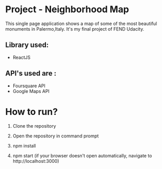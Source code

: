 # Project - Neighborhood Map
This single page application shows a map of some of the most beautiful monuments in Palermo,Italy.
It's my final project of FEND Udacity.

## Library used:

* ReactJS

## API's used are :
* Foursquare API
* Google Maps API


# How to run?

1. Clone the repository

2. Open the repository in command prompt

3. npm install

4. npm start  (if your browser doesn't open automatically, navigate to http://localhost:3000)
